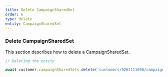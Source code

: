 ```yaml
---
title: Delete CampaignSharedSet
order: 6
type: delete
entity: CampaignSharedSet
---
```


### Delete CampaignSharedSet

This section describes how to delete a CampaignSharedSet.

```javascript
// Deleting the entity

await customer.campaignSharedSets.delete('customers/9262111890/campaignSharedSets/1485014801~1788591305')
```
